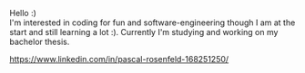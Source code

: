 Hello :)  
I'm interested in coding for fun and software-engineering though I am at the start and still learning a lot :). 
Currently I'm studying and working on my bachelor thesis. 

https://www.linkedin.com/in/pascal-rosenfeld-168251250/



<!---
L0wperformer/L0wperformer is a ✨ special ✨ repository because its `README.md` (this file) appears on your GitHub profile.
You can click the Preview link to take a look at your changes.
--->
